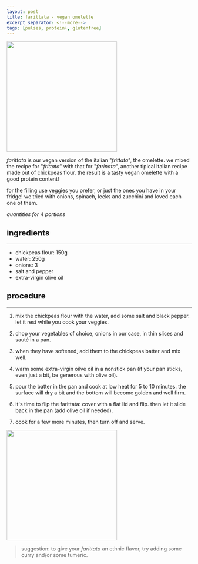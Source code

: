 ```yaml
---
layout: post
title: farittata - vegan omelette
excerpt_separator: <!--more-->
tags: [pulses, protein+, glutenfree]
---
```


 <img src="../../../images/farittata.jpeg" width="300">
 
 <!--more-->
*farittata* is our vegan version of the italian "*frittata*", the omelette. we mixed the recipe for "*frittata*" with that for "*farinata*", another tipical italian recipe made out of chickpeas flour. the result is a tasty vegan omelette with a good protein content!

for the filling use veggies you prefer, or just the ones you have in your fridge! we tried with onions, spinach, leeks and zucchini and loved each one of them.

*quantities for 4 portions*

## ingredients
---

- chickpeas flour: 150g
- water: 250g
- onions: 3
- salt and pepper
- extra-virgin olive oil

## procedure
---

1. mix the chickpeas flour with the water, add some salt and black pepper. let it rest while you cook your veggies.
   
2. chop your vegetables of choice, onions in our case, in thin slices and sauté in a pan.
   
3. when they have softened, add them to the chickpeas batter and mix well.
   
4. warm some extra-virgin oilve oil in a nonstick pan (if your pan sticks, even just a bit, be generous with olive oil).
   
5. pour the batter in the pan and cook at low heat for 5 to 10 minutes. the surface will dry a bit and the bottom will become golden and well firm.
   
6. it's time to flip the farittata: cover with a flat lid and flip. then let it slide back in the pan (add olive oil if needed).
   
7. cook for a few more minutes, then turn off and serve.

<img src="../../../images/farittata-side.jpeg" width="300">

> suggestion: to give your *farittata* an ethnic flavor, try adding some curry and/or some tumeric.